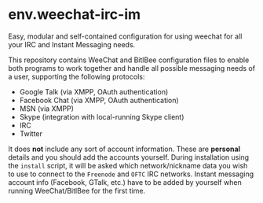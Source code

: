 env.weechat-irc-im
==================

Easy, modular and self-contained configuration for using weechat for all your IRC and Instant Messaging needs.

This repository contains WeeChat and BitlBee configuration files to enable both programs to work together
and handle all possible messaging needs of a user, supporting the following protocols:

 * Google Talk (via XMPP, OAuth authentication)
 * Facebook Chat (via XMPP, OAuth authentication)
 * MSN (via XMPP)
 * Skype (integration with local-running Skype client)
 * IRC
 * Twitter

It does **not** include any sort of account information.
These are **personal** details and you should add the accounts yourself.
During installation using the `install` script, it will be asked which network/nickname data
you wish to use to connect to the `Freenode` and `OFTC` IRC networks.
Instant messaging account info (Facebook, GTalk, etc.) have to be added by yourself when running
WeeChat/BitlBee for the first time.

